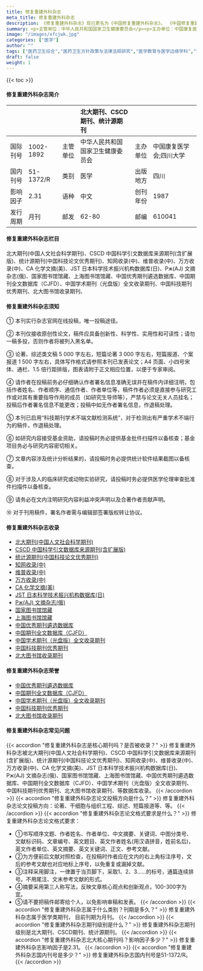 ```yaml
---
title: 修复重建外科杂志
meta_title: 修复重建外科杂志
description: 《修复重建外科杂志》现已更名为《中国修复重建外科杂志》。 《中国修复重建外科》杂志（CN:51-1372/R）内容丰富、思想健康，1987年创刊，目前以月刊形式发行，刊物对外积极扩大宣传，致力于提高杂志质量与影响；旨在促进中国修复重建外科领域的学术交流和研究进展，推动修复重建外科技术的发展与应用。该杂志是中国修复重建外科领域的权威刊物之一，为广大医生和研究人员提供了一个分享和交流科研成果的平台。 《中国修复重建外科》创刊于20世纪80年代，多年来一直致力于推动中国修复重建外科的教育、研究与临床实践。杂志内容涵盖了修复重建外科的各个领域，包括脊柱外科、创伤外科、烧伤整形外科、手外科、颅颜面外科、乳腺外科、神经外科等。其核心内容是原创研究论文，其中包括临床研究、基础研究、技术研究等。 该杂志注重学术质量和专业性，所有的论文都经过严格的同行评审机制，确保其科学性、准确性和学术贡献。杂志定期出版，每期包括学术论文、综述、技术进展、临床病例报告等多种形式的文章，并及时报道国内外重要学术会议和研究成果，为读者提供最新的修复重建外科信息和进展。
summary: <p>主管单位：中华人民共和国国家卫生健康委员会</p><p>主办单位：中国康复医学会;四川大学</p><p>发行级别：北大期刊、CSCD期刊、统计源期刊</p><p>发行周期：月刊</p>
image: "/images/xfcjwk.jpg"
categories: ["医学"]
author: ""
tags: ["医药卫生综合","医药卫生方针政策与法律法规研究","医学教育与医学边缘学科","预防医学与卫生学","中医学","中药学","中西医结合","基础医学","临床医学","感染性疾病及传染病","心血管系统疾病","呼吸系统疾病","消化系统疾病","内分泌腺及全身性疾病","外科学","泌尿科学","妇产科学","儿科学","神经病学","精神病学","肿瘤学","眼科与耳鼻咽喉科","口腔科学","皮肤病与性病","特种医学","急救医学","军事医学与卫生","药学","生物医学工程",]
draft: false
weight: 1
---
```


{{< toc >}}

#### 修复重建外科杂志简介
|               |                               |               | 北大期刊、CSCD期刊、统计源期刊        |               |                           |
| ------------: | :---------------------------- | ------------: | :---------------------------- | ------------: | :------------------------ |
| 国际刊号      | 1002-1892   | 主管单位      | 中华人民共和国国家卫生健康委员会     | 主办单位      | 中国康复医学会;四川大学     |
| 国内刊号      | 51-1372/R        | 类别          | 医学       | 出版地方      | 四川           |
| 影响因子      | 2.31        | 语种          | 中文             | 创刊年份      | 1987    |
| 发行周期      | 月刊    | 邮发          | 62-80              | 邮编          | 610041      |

#### 修复重建外科杂志栏目
<span>北大期刊(中国人文社会科学期刊)</span>、<span>CSCD 中国科学引文数据库来源期刊(含扩展版)</span>、<span>统计源期刊(中国科技论文优秀期刊)</span>、<span>知网收录(中)</span>、<span>维普收录(中)</span>、<span>万方收录(中)</span>、<span>CA 化学文摘(美)</span>、<span>JST 日本科学技术振兴机构数据库(日)</span>、<span>Pж(AJ) 文摘杂志(俄)</span>、<span>国家图书馆馆藏</span>、<span>上海图书馆馆藏</span>、<span>中国优秀期刊遴选数据库</span>、<span>中国期刊全文数据库（CJFD）</span>、<span>中国学术期刊（光盘版）全文收录期刊</span>、<span>中国科技期刊优秀期刊</span>、<span>北大图书馆收录期刊</span>、

#### 修复重建外科杂志须知
<p><p>
	① 本刊实行杂志官网在线投稿，唯一投稿途径。
</p><p>
	② 本刊仅接收原创性论文，稿件应具备创新性、科学性、实用性和可读性；请勿一稿多投，否则作者将被列入黑名单。
</p><p>
	③ 论著、综述类文稿 5 000 字左右，短篇论著 3 000 字左右，短篇报道、个案报道 1 500 字左右，具体写作格式请参照本刊已发表论文；A4 页面、小四号宋体、通栏、1.5 倍行距排版，图表请附于正文相应位置，以便于专家审阅。
</p><p>
	④ 请作者在投稿前务必仔细确认作者署名信息准确无误并在稿件内详细注明，包括作者姓名、作者顺序、通信作者、作者单位等，稿件作者必须是直接参与研究工作或对其有重要指导作用的成员（如研究生导师等），严禁与论文无关人员挂名；投稿后作者署名信息不能更改；投稿中如无作者署名信息，作退稿处理。
</p><p>
	⑤ 本刊已启用“科技期刊学术不端文献检测系统”，对于检测出有严重学术不端行为的稿件，作退稿处理。
</p><p>
	⑥ 如研究内容接受基金资助，请投稿时务必提供基金批件扫描件以备核查；基金项目务必与研究内容密切相关。
</p><p>
	⑦ 文章内容涉及统计分析结果的，请投稿时务必提供统计软件结果截图以备核查。
</p><p>
	⑧ 对于涉及人的临床研究或动物实验研究，请投稿时务必提供医学伦理审查批准件扫描件以备核查。
</p><p>
	⑨ 请务必在文内注明研究内容利益冲突声明以及合著作者贡献声明。
</p><p>
	⑩ 对于刊用稿件，署名作者需与编辑部签署版权转让协议。
</p></p>


#### 修复重建外科杂志收录
<ul>
    <li class="inline-block">
        <a class="bg-theme-light hover:bg-primary dark:bg-darkmode-theme-light dark:hover:bg-darkmode-primary dark:hover:text-dark m-1 block rounded px-3 py-1 hover:text-white" href="#修复重建外科杂志收录">
        北大期刊(中国人文社会科学期刊)
        </a>
    </li>
    <li class="inline-block">
        <a class="bg-theme-light hover:bg-primary dark:bg-darkmode-theme-light dark:hover:bg-darkmode-primary dark:hover:text-dark m-1 block rounded px-3 py-1 hover:text-white" href="#修复重建外科杂志收录">
        CSCD 中国科学引文数据库来源期刊(含扩展版)
        </a>
    </li>
    <li class="inline-block">
        <a class="bg-theme-light hover:bg-primary dark:bg-darkmode-theme-light dark:hover:bg-darkmode-primary dark:hover:text-dark m-1 block rounded px-3 py-1 hover:text-white" href="#修复重建外科杂志收录">
        统计源期刊(中国科技论文优秀期刊)
        </a>
    </li>
    <li class="inline-block">
        <a class="bg-theme-light hover:bg-primary dark:bg-darkmode-theme-light dark:hover:bg-darkmode-primary dark:hover:text-dark m-1 block rounded px-3 py-1 hover:text-white" href="#修复重建外科杂志收录">
        知网收录(中)
        </a>
    </li>
    <li class="inline-block">
        <a class="bg-theme-light hover:bg-primary dark:bg-darkmode-theme-light dark:hover:bg-darkmode-primary dark:hover:text-dark m-1 block rounded px-3 py-1 hover:text-white" href="#修复重建外科杂志收录">
        维普收录(中)
        </a>
    </li>
    <li class="inline-block">
        <a class="bg-theme-light hover:bg-primary dark:bg-darkmode-theme-light dark:hover:bg-darkmode-primary dark:hover:text-dark m-1 block rounded px-3 py-1 hover:text-white" href="#修复重建外科杂志收录">
        万方收录(中)
        </a>
    </li>
    <li class="inline-block">
        <a class="bg-theme-light hover:bg-primary dark:bg-darkmode-theme-light dark:hover:bg-darkmode-primary dark:hover:text-dark m-1 block rounded px-3 py-1 hover:text-white" href="#修复重建外科杂志收录">
        CA 化学文摘(美)
        </a>
    </li>
    <li class="inline-block">
        <a class="bg-theme-light hover:bg-primary dark:bg-darkmode-theme-light dark:hover:bg-darkmode-primary dark:hover:text-dark m-1 block rounded px-3 py-1 hover:text-white" href="#修复重建外科杂志收录">
        JST 日本科学技术振兴机构数据库(日)
        </a>
    </li>
    <li class="inline-block">
        <a class="bg-theme-light hover:bg-primary dark:bg-darkmode-theme-light dark:hover:bg-darkmode-primary dark:hover:text-dark m-1 block rounded px-3 py-1 hover:text-white" href="#修复重建外科杂志收录">
        Pж(AJ) 文摘杂志(俄)
        </a>
    </li>
    <li class="inline-block">
        <a class="bg-theme-light hover:bg-primary dark:bg-darkmode-theme-light dark:hover:bg-darkmode-primary dark:hover:text-dark m-1 block rounded px-3 py-1 hover:text-white" href="#修复重建外科杂志收录">
        国家图书馆馆藏
        </a>
    </li>
    <li class="inline-block">
        <a class="bg-theme-light hover:bg-primary dark:bg-darkmode-theme-light dark:hover:bg-darkmode-primary dark:hover:text-dark m-1 block rounded px-3 py-1 hover:text-white" href="#修复重建外科杂志收录">
        上海图书馆馆藏
        </a>
    </li>
    <li class="inline-block">
        <a class="bg-theme-light hover:bg-primary dark:bg-darkmode-theme-light dark:hover:bg-darkmode-primary dark:hover:text-dark m-1 block rounded px-3 py-1 hover:text-white" href="#修复重建外科杂志收录">
        中国优秀期刊遴选数据库
        </a>
    </li>
    <li class="inline-block">
        <a class="bg-theme-light hover:bg-primary dark:bg-darkmode-theme-light dark:hover:bg-darkmode-primary dark:hover:text-dark m-1 block rounded px-3 py-1 hover:text-white" href="#修复重建外科杂志收录">
        中国期刊全文数据库（CJFD）
        </a>
    </li>
    <li class="inline-block">
        <a class="bg-theme-light hover:bg-primary dark:bg-darkmode-theme-light dark:hover:bg-darkmode-primary dark:hover:text-dark m-1 block rounded px-3 py-1 hover:text-white" href="#修复重建外科杂志收录">
        中国学术期刊（光盘版）全文收录期刊
        </a>
    </li>
    <li class="inline-block">
        <a class="bg-theme-light hover:bg-primary dark:bg-darkmode-theme-light dark:hover:bg-darkmode-primary dark:hover:text-dark m-1 block rounded px-3 py-1 hover:text-white" href="#修复重建外科杂志收录">
        中国科技期刊优秀期刊
        </a>
    </li>
    <li class="inline-block">
        <a class="bg-theme-light hover:bg-primary dark:bg-darkmode-theme-light dark:hover:bg-darkmode-primary dark:hover:text-dark m-1 block rounded px-3 py-1 hover:text-white" href="#修复重建外科杂志收录">
        北大图书馆收录期刊
        </a>
    </li>
</ul>



#### 修复重建外科杂志荣誉
<ul>
    <li class="inline-block">
        <a class="bg-theme-light hover:bg-primary dark:bg-darkmode-theme-light dark:hover:bg-darkmode-primary dark:hover:text-dark m-1 block rounded px-3 py-1 hover:text-white" href="#修复重建外科杂志荣誉">
        中国优秀期刊遴选数据库
        </a>
    </li>
    <li class="inline-block">
        <a class="bg-theme-light hover:bg-primary dark:bg-darkmode-theme-light dark:hover:bg-darkmode-primary dark:hover:text-dark m-1 block rounded px-3 py-1 hover:text-white" href="#修复重建外科杂志荣誉">
        中国期刊全文数据库（CJFD）
        </a>
    </li>
    <li class="inline-block">
        <a class="bg-theme-light hover:bg-primary dark:bg-darkmode-theme-light dark:hover:bg-darkmode-primary dark:hover:text-dark m-1 block rounded px-3 py-1 hover:text-white" href="#修复重建外科杂志荣誉">
        中国学术期刊（光盘版）全文收录期刊
        </a>
    </li>
    <li class="inline-block">
        <a class="bg-theme-light hover:bg-primary dark:bg-darkmode-theme-light dark:hover:bg-darkmode-primary dark:hover:text-dark m-1 block rounded px-3 py-1 hover:text-white" href="#修复重建外科杂志荣誉">
        中国科技期刊优秀期刊
        </a>
    </li>
    <li class="inline-block">
        <a class="bg-theme-light hover:bg-primary dark:bg-darkmode-theme-light dark:hover:bg-darkmode-primary dark:hover:text-dark m-1 block rounded px-3 py-1 hover:text-white" href="#修复重建外科杂志荣誉">
        北大图书馆收录期刊
        </a>
    </li>
</ul>












#### 修复重建外科杂志常见问题
{{< accordion "修复重建外科杂志是核心期刊吗？是否被收录？" >}}
修复重建外科杂志被北大期刊(中国人文社会科学期刊)、CSCD 中国科学引文数据库来源期刊(含扩展版)、统计源期刊(中国科技论文优秀期刊)、知网收录(中)、维普收录(中)、万方收录(中)、CA 化学文摘(美)、JST 日本科学技术振兴机构数据库(日)、Pж(AJ) 文摘杂志(俄)、国家图书馆馆藏、上海图书馆馆藏、中国优秀期刊遴选数据库、中国期刊全文数据库（CJFD）、中国学术期刊（光盘版）全文收录期刊、中国科技期刊优秀期刊、北大图书馆收录期刊、等数据库收录。
{{< /accordion >}}
{{< accordion "修复重建外科杂志论文投稿方向是什么？" >}}
修复重建外科杂志论文投稿方向：论著、干细胞与组织工程、综述、短篇报道等、等。
{{< /accordion >}}
{{< accordion "修复重建外科杂志论文格式要求是什么？" >}}
修复重建外科杂志论文格式要求：
- ①书写顺序文题、作者姓名、作者单位、中文摘要、关键词、中图分类号、文献标识码、文章编号、英文题目、英文作者姓名(用汉语拼音，姓前名后)，英文作者单位、英文摘要、英文关键词、正文、参考文献。
- ②为方便前后文献对照检查，在投稿时作者应在文内的右上角标注序号，文后的参考文献也对应地标上序号，以免重复或漏掉文献。
- ③注释采用脚注，一律置于当页脚下，采取1、2、3……的标号，通篇连续排号。不用尾注、文末参考文献的形式。
- ④摘要采用第三人称写法，反映文章核心观点和创新观点，100-300字为宜。
- ⑤请不要把稿件邮寄给个人，以免影响审稿和发表。
{{< /accordion >}}
{{< accordion "修复重建外科杂志属于什么类别？刊期是多久？" >}}
修复重建外科杂志属于医学类期刊， 目前刊期为月刊。
{{< /accordion >}}
{{< accordion "修复重建外科杂志期刊级别是什么？" >}}
修复重建外科杂志期刊级别是北大期刊、CSCD期刊、统计源期刊。
{{< /accordion >}}
{{< accordion "修复重建外科杂志北大核心期刊吗？影响因子多少？" >}}
修复重建外科杂志影响因子是2.31。
{{< /accordion >}}
{{< accordion "修复重建外科杂志国内刊号是多少？" >}}
修复重建外科杂志国内刊号是51-1372/R。
{{< /accordion >}}